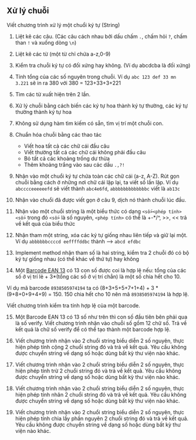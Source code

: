 ## Xử lý chuỗi

Viết chương trình xử lý một chuổi ký tự (String)

1. Liệt kê các câu. (Các câu cách nhau bởi dấu chấm `.`, chấm hỏi `?`, chấm than `!` và xuống dòng `\n`)

2. Liệt kê các từ (một từ chỉ chứa a-z,0-9)

3. Kiểm tra chuỗi ký tự có đối xứng hay không. (Ví dụ abcdcba là đối xứng)

4. Tính tổng của các số nguyên trong chuỗi. Ví dụ `abc 123 def 33 mn 3.221` sẽ in ra 380 với 380 = 123+33+3+221

5. Tìm các từ xuất hiện trên 2 lần.

6. Xử lý chuỗi bằng cách biến các ký tự hoa thành ký tự thường, các ký tự thường thành ký tự hoa

7. Không sử dụng hàm tìm kiếm có sẵn, tìm vị trí một chuỗi con.

8. Chuẩn hóa chuỗi bằng các thao tác
    - Viết hoa tất cả các chữ cái đầu câu
    - Viết thường tất cả các chữ cái không phải đầu câu
    - Bỏ tất cả các khoảng trống dư thừa
    - Thêm khoảng trắng vào sau các dấu `.,?!`

9. Nhận vào một chuổi ký tự chứa toàn các chữ cái (a-z, A-Z). Rút gọn chuỗi bằng cách ở những nơi chữ cái lặp lại, ta viết số lần lặp. Ví dụ `abcccceeeeeefd` sẽ viết thành `abc4e6fd`, `abbbbbbbbbbbbbc` viết là `ab13c`

10. Nhận vào chuổi đã được viết gọn ở câu 9, dịch nó thành chuỗi lúc đầu.

11. Nhận vào một chuổi string là một biểu thức có dạng `<số><phép tính><số>` trong đó `<số>` là số nguyên, `<phép tính>` có thể là +-*/^, >>, << trả về kết quả của biểu thức

12. Nhận tham một string, xóa các ký tự giống nhau liên tiếp và giữ lại một. 
    Ví dụ `abbbbbbccccd eeffffddbc` thành --> `abcd efdbc`

13. Implement method nhận tham số là hai string, kiểm tra 2 chuỗi đó có bộ ký tự giống nhau (có thể khác về thứ tự) hay không

14. Một [Barcode EAN 13](https://vi.wikipedia.org/wiki/EAN-13) có 13 con số được coi là hợp lệ nếu: tổng của các số ở vị trí lẻ + 3*(tổng các số ở vị trí chẳn) là một số chia hết cho 10.

Ví dụ mã barcode `8938505974194` ta có (8+3+5+5+7+1+4) + 3 * (9+8+0+9+4+9) = 150. 150 chia hết cho 10 nên mã `8938505974194` là hợp lệ.

Viết chương trình kiểm tra tính hợp lệ của một barcode.

15. Một Barcode EAN 13 có 13 số như trên thì con số đầu tiên bên phải qua là số verify. Viết chương trình nhận vào chuỗi số gồm 12 chữ số. Trả về kết quả là chữ số verify để có thể tạo thành một barcode hợp lệ.

16. Viết chương trình nhận vào 2 chuổi string biểu diễn 2 số nguyên, thực hiện phép tính cộng 2 chuổi string đó và trả về kết quả. Yêu cầu không được chuyển string về dạng số hoặc dùng bất kỳ thư viện nào khác.

17. Viết chương trình nhận vào 2 chuổi string biểu diễn 2 số nguyên, thực hiện phép tính trừ 2 chuổi string đó và trả về kết quả. Yêu cầu không được chuyển string về dạng số hoặc dùng bất kỳ thư viện nào khác.

18. Viết chương trình nhận vào 2 chuổi string biểu diễn 2 số nguyên, thực hiện phép tính nhân 2 chuổi string đó và trả về kết quả. Yêu cầu không được chuyển string về dạng số hoặc dùng bất kỳ thư viện nào khác.

19. Viết chương trình nhận vào 2 chuổi string biểu diễn 2 số nguyên, thực hiện phép tính chia lấy phần nguyên 2 chuổi string đó và trả về kết quả. Yêu cầu không được chuyển string về dạng số hoặc dùng bất kỳ thư viện nào khác.


